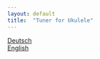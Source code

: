 ```yaml
---
layout: default
title:  "Tuner for Ukulele"
---
```


[Deutsch](/pages-tunerforukulele/tunerforukulele/de-DE)  
[English](/pages-tunerforukulele/tunerforukulele/en-US)
